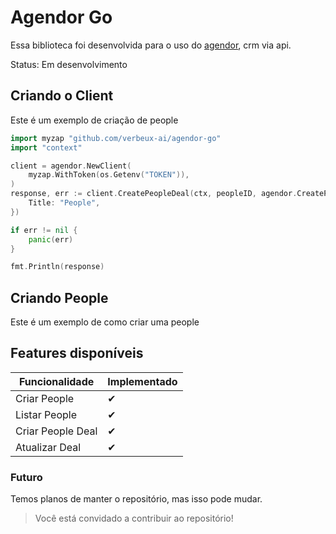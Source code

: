 # Agendor Go

Essa biblioteca foi desenvolvida para o uso do [agendor](https://www.agendor.com.br/), crm via api.

Status: Em desenvolvimento

## Criando o Client

Este é um exemplo de criação de people

```go
import myzap "github.com/verbeux-ai/agendor-go"
import "context"

client = agendor.NewClient(
    myzap.WithToken(os.Getenv("TOKEN")),
)
response, err := client.CreatePeopleDeal(ctx, peopleID, agendor.CreatePeopleDealRequest{
    Title: "People",
})

if err != nil {
    panic(err)
}

fmt.Println(response)
```

## Criando People

Este é um exemplo de como criar uma people


## Features disponíveis

| Funcionalidade          | Implementado |
|-------------------------|--------------|
| Criar People            | ✔            |
| Listar People           | ✔            |
| Criar People Deal       | ✔            |
| Atualizar Deal          | ✔            |

### Futuro
Temos planos de manter o repositório, mas isso pode mudar. 


> Você está convidado a contribuir ao repositório!